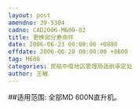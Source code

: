 ```yaml
---
layout: post
amendno: 39-5304
cadno: CAD2006-M600-02
title: 更换部分寿命件
date: 2006-06-23 00:00:00 +0800
effdate: 2006-06-28 00:00:00 +0800
tag: M600
categories: 民航中南地区管理局适航审定处
author: 王敏
---
```


##适用范围:
全部MD 600N直升机。

